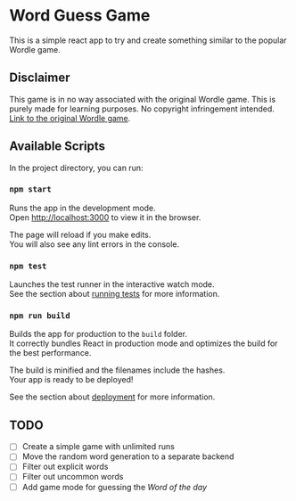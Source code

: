 # Word Guess Game
This is a simple react app to try and create something similar to the popular Wordle game.

## Disclaimer
This game is in no way associated with the original Wordle game. This is purely made for learning purposes. No copyright infringement intended. [Link to the original Wordle game](https://www.powerlanguage.co.uk/wordle/). 

## Available Scripts

In the project directory, you can run:

### `npm start`

Runs the app in the development mode.\
Open [http://localhost:3000](http://localhost:3000) to view it in the browser.

The page will reload if you make edits.\
You will also see any lint errors in the console.

### `npm test`

Launches the test runner in the interactive watch mode.\
See the section about [running tests](https://facebook.github.io/create-react-app/docs/running-tests) for more information.

### `npm run build`

Builds the app for production to the `build` folder.\
It correctly bundles React in production mode and optimizes the build for the best performance.

The build is minified and the filenames include the hashes.\
Your app is ready to be deployed!

See the section about [deployment](https://facebook.github.io/create-react-app/docs/deployment) for more information.

## TODO
- [ ] Create a simple game with unlimited runs
- [ ] Move the random word generation to a separate backend
- [ ] Filter out explicit words
- [ ] Filter out uncommon words
- [ ] Add game mode for guessing the _Word of the day_